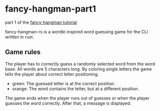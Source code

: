 # fancy-hangman-part1
part 1 of the [fancy-hangman tutorial](https://www.tohuwabohu.io/?p=134)

fancy-hangman-rs is a wordle inspired word guessing game for the CLI written in rust.

## Game rules
The player has to correctly guess a randomly selected word from the word base. All words are 5 characters long. By coloring single letters the game tells the player about correct letter positioning.
* green: The guessed letter is at the correct position.
* orange: The word contains the letter, but at a different position.

The game ends when the player runs out of guesses or when the player guesses the word correctly. After that, a message is displayed. 
